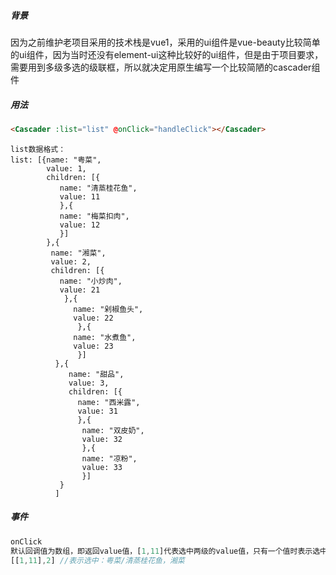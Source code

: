 ##### 背景

因为之前维护老项目采用的技术栈是vue1，采用的ui组件是vue-beauty比较简单的ui组件，因为当时还没有element-ui这种比较好的ui组件，但是由于项目要求，需要用到多级多选的级联框，所以就决定用原生编写一个比较简陋的cascader组件

##### 用法

```html
<Cascader :list="list" @onClick="handleClick"></Cascader>
```

```
list数据格式：
list: [{name: "粤菜",
        value: 1,
        children: [{
           name: "清蒸桂花鱼",
           value: 11
           },{
           name: "梅菜扣肉",
           value: 12
           }]
        },{
         name: "湘菜",
         value: 2,
         children: [{
           name: "小炒肉",
           value: 21
            },{
              name: "剁椒鱼头",
              value: 22
               },{
              name: "水煮鱼",
              value: 23
               }]
          },{
             name: "甜品",
             value: 3,
             children: [{
               name: "西米露",
               value: 31
               },{
                name: "双皮奶",
                value: 32
                },{
                name: "凉粉",
                value: 33
                }]
           }
          ]
```

##### 事件

```javascript
onClick
默认回调值为数组，即返回value值，[1,11]代表选中两级的value值，只有一个值时表示选中一级的value值：
[[1,11],2] //表示选中：粤菜/清蒸桂花鱼，湘菜
```

